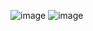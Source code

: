 ![image](https://user-images.githubusercontent.com/64140544/125443784-442e48e7-2d7c-45bc-ab4b-75c2754da7d6.png)
![image](https://user-images.githubusercontent.com/64140544/125444177-0d654ee9-5ac9-42a6-8e0f-e1defdac68f1.png)
